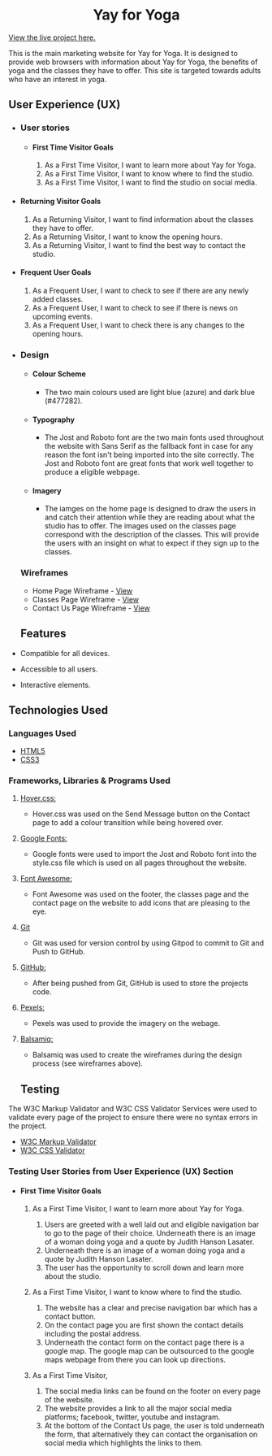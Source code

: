 <h1 align="center">Yay for Yoga</h1>

[View the live project here.](https://8000-black-cat-lse9h9dh.ws-eu11.gitpod.io/index.html)

<p>This is the main marketing website for Yay for Yoga. It is designed to provide web browsers with information about Yay for Yoga, the benefits of yoga and the classes they have to offer. This site is targeted towards adults who have an interest in yoga.</p>

## User Experience (UX)

-   ### User stories

    -   #### First Time Visitor Goals
        1. As a First Time Visitor, I want to learn more about Yay for Yoga.
        2. As a First Time Visitor, I want to know where to find the studio. 
        3. As a First Time Visitor, I want to find the studio on social media.

   -   #### Returning Visitor Goals

        1. As a Returning Visitor, I want to find information about the classes they have to offer.
        2. As a Returning Visitor, I want to know the opening hours.
        3. As a Returning Visitor, I want to find the best way to contact the studio.

   -   #### Frequent User Goals
        1. As a Frequent User, I want to check to see if there are any newly added classes.
        2. As a Frequent User, I want to check to see if there is news on upcoming events.
        3. As a Frequent User, I want to check there is any changes to the opening hours.

-   ### Design
    -   #### Colour Scheme
        -   The two main colours used are light blue (azure) and dark blue (#477282).
    -   #### Typography
        -   The Jost and Roboto font are the two main fonts used throughout the website with Sans Serif as the fallback font in case for any reason the font isn't being imported into the site correctly. The Jost and Roboto font are great fonts that work well together to produce a eligible webpage.
    -   #### Imagery
        -   The iamges on the home page is designed to draw the users in and catch their attention while they are reading about what the studio has to offer. The images used on the classes page correspond with the description of the classes. This will provide the users with an insight on what to expect if they sign up to the classes.

    ### Wireframes
    -   Home Page Wireframe - [View](https://github.com/MaeveHughes/Yay-for-Yoga/blob/main/assets/images/home.png)
    -   Classes Page Wireframe - [View](https://github.com/MaeveHughes/Yay-for-Yoga/blob/main/assets/images/classes.png)
    -   Contact Us Page Wireframe - [View](https://github.com/MaeveHughes/Yay-for-Yoga/blob/main/assets/images/contact.png)

    ## Features

-   Compatible for all devices.

-   Accessible to all users.

-   Interactive elements.

## Technologies Used

### Languages Used

-   [HTML5](https://en.wikipedia.org/wiki/HTML5)
-   [CSS3](https://en.wikipedia.org/wiki/Cascading_Style_Sheets)

### Frameworks, Libraries & Programs Used

1. [Hover.css:](https://ianlunn.github.io/Hover/)
    - Hover.css was used on the Send Message button on the Contact page to add a colour transition while being hovered over.
1. [Google Fonts:](https://fonts.google.com/)
    - Google fonts were used to import the Jost and Roboto font into the style.css file which is used on all pages throughout the website.
1. [Font Awesome:](https://fontawesome.com/)
    - Font Awesome was used on the footer, the classes page and the contact page on the website to add icons that are pleasing to the eye.
1. [Git](https://git-scm.com/)
    - Git was used for version control by using Gitpod to commit to Git and Push to GitHub.
1. [GitHub:](https://github.com/)
    - After being pushed from Git, GitHub is used to store the projects code.
1. [Pexels:](https://www.pexels.com/)
    - Pexels was used to provide the imagery on the webage.
1. [Balsamiq:](https://balsamiq.com/)
    - Balsamiq was used to create the wireframes during the design process (see wireframes above).

    ## Testing

The W3C Markup Validator and W3C CSS Validator Services were used to validate every page of the project to ensure there were no syntax errors in the project.

-   [W3C Markup Validator](https://validator.w3.org/)
-   [W3C CSS Validator](https://jigsaw.w3.org/css-validator/#validate_by_input) 

### Testing User Stories from User Experience (UX) Section

-   #### First Time Visitor Goals

    1. As a First Time Visitor, I want to learn more about Yay for Yoga.

        1. Users are greeted with a well laid out and eligible navigation bar to go to the page of their choice. Underneath there is an image of a woman doing yoga and a quote by Judith Hanson Lasater.
        2. Underneath there is an image of a woman doing yoga and a quote by Judith Hanson Lasater.
        3. The user has the opportunity to scroll down and learn more about the studio.

    2. As a First Time Visitor, I want to know where to find the studio. 

        1. The website has a clear and precise navigation bar which has a contact button.
        2. On the contact page you are first shown the contact details including the postal address.
        3. Underneath the contact form on the contact page there is a google map. The google map can be outsourced to the google maps webpage from there you can look up directions.

    3. As a First Time Visitor, 
        1. The social media links can be found on the footer on every page of the website.
        2. The website provides a link to all the major social media platforms; facebook, twitter, youtube and instagram.
        3. At the bottom of the Contact Us page, the user is told underneath the form, that alternatively they can contact the organisation on social media which highlights the links to them.


